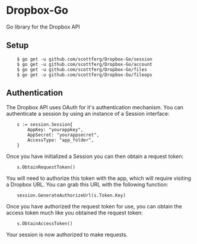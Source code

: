 Dropbox-Go
==========

Go library for the Dropbox API

## Setup

        $ go get -u github.com/scottferg/Dropbox-Go/session
        $ go get -u github.com/scottferg/Dropbox-Go/account
        $ go get -u github.com/scottferg/Dropbox-Go/files
        $ go get -u github.com/scottferg/Dropbox-Go/fileops

## Authentication

The Dropbox API uses OAuth for it's authentication mechanism. You can authenticate
a session by using an instance of a Session interface:

        s := session.Session{
            AppKey: "yourappkey",
            AppSecret: "yourappsecret",
            AccessType: "app_folder",
        }

Once you have initialized a Session you can then obtain a request token:

        s.ObtainRequestToken()

You will need to authorize this token with the app, which will require visiting
a Dropbox URL. You can grab this URL with the following function:

        session.GenerateAuthorizeUrl(s.Token.Key)

Once you have authorized the request token for use, you can obtain the access token
much like you obtained the request token:

        s.ObtainAccessToken()

Your session is now authorized to make requests.
